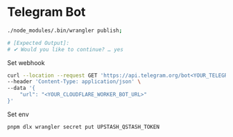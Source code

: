 # Telegram Bot

```bash
./node_modules/.bin/wrangler publish;

# [Expected Output]:
# ✔ Would you like to continue? … yes
```

Set webhook

```bash
curl --location --request GET 'https://api.telegram.org/bot<YOUR_TELEGRAM_API_TOKEN>/setWebhook' \
--header 'Content-Type: application/json' \
--data '{
    "url": "<YOUR_CLOUDFLARE_WORKER_BOT_URL>"
}'
```

Set env

```bash
pnpm dlx wrangler secret put UPSTASH_QSTASH_TOKEN
```
